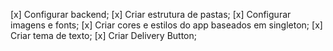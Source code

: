 [x] Configurar backend;
[x] Criar estrutura de pastas;
[x] Configurar imagens e fonts;
[x] Criar cores e estilos do app baseados em singleton;
[x] Criar tema de texto;
[x] Criar Delivery Button;